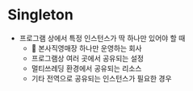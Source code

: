# Singleton

- 프로그램 상에서 특정 인스턴스가 딱 하나만 있어야 할 때
    - 🏪 본사직영매장 하나만 운영하는 회사
    - 프로그램상 여러 곳에서 공유되는 설정
    - 멀티쓰레딩 환경에서 공유되는 리소스
    - 기타 전역으로 공유되는 인스턴스가 필요한 경우